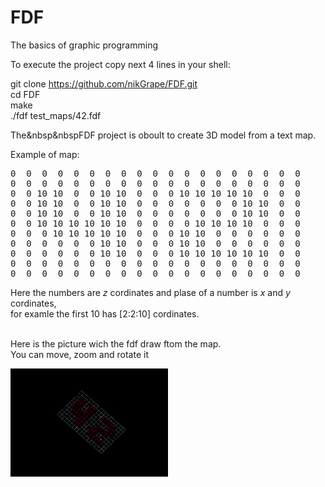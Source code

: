 # FDF
The basics of graphic programming

To execute the project copy next 4 lines in your shell:

git clone https://github.com/nikGrape/FDF.git<br>
cd FDF<br>
make<br>
./fdf test_maps/42.fdf<br>

The&nbsp&nbspFDF project is oboult to create 3D model from a text map.<br>

Example of map:
<pre>
0  0  0  0  0  0  0  0  0  0  0  0  0  0  0  0  0  0  0
0  0  0  0  0  0  0  0  0  0  0  0  0  0  0  0  0  0  0
0  0 10 10  0  0 10 10  0  0  0 10 10 10 10 10  0  0  0
0  0 10 10  0  0 10 10  0  0  0  0  0  0  0 10 10  0  0
0  0 10 10  0  0 10 10  0  0  0  0  0  0  0 10 10  0  0
0  0 10 10 10 10 10 10  0  0  0  0 10 10 10 10  0  0  0
0  0  0 10 10 10 10 10  0  0  0 10 10  0  0  0  0  0  0
0  0  0  0  0  0 10 10  0  0  0 10 10  0  0  0  0  0  0
0  0  0  0  0  0 10 10  0  0  0 10 10 10 10 10 10  0  0
0  0  0  0  0  0  0  0  0  0  0  0  0  0  0  0  0  0  0
0  0  0  0  0  0  0  0  0  0  0  0  0  0  0  0  0  0  0
</pre>
Here the numbers are *z* cordinates and plase of a number is *x* and *y* cordinates,<br>
for examle the first 10 has [2:2:10] cordinates.<br><br>
<p>Here is the picture wich the fdf draw ftom the map.<br>
You can move, zoom and rotate it</p>
<img src="https://github.com/nikGrape/FDF/blob/master/Screen%20Shot%202019-10-05%20at%202.38.08%20PM.png" height="50%" width="50%">

